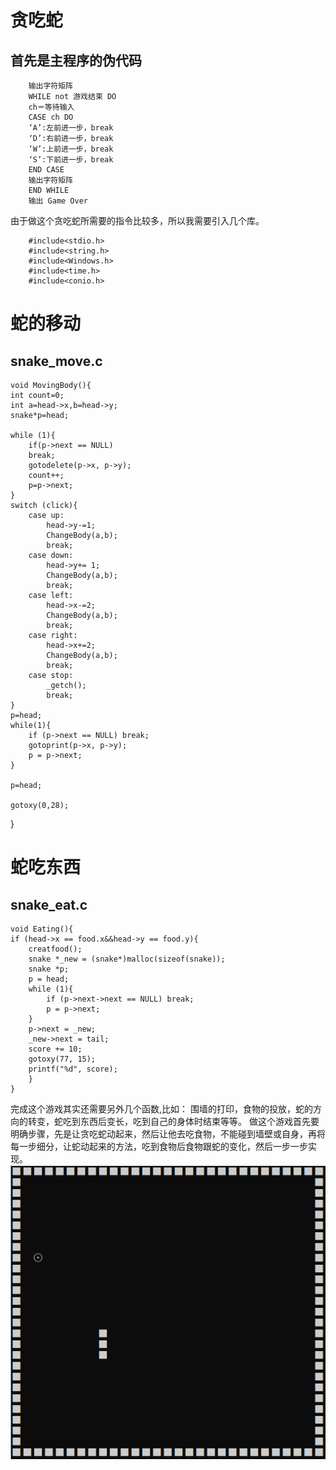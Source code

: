 # 贪吃蛇

## 首先是主程序的伪代码

        输出字符矩阵
        WHILE not 游戏结束 DO
        ch＝等待输入
        CASE ch DO
        ‘A’:左前进一步，break 
        ‘D’:右前进一步，break    
        ‘W’:上前进一步，break    
        ‘S’:下前进一步，break    
        END CASE
        输出字符矩阵
        END WHILE
        输出 Game Over

由于做这个贪吃蛇所需要的指令比较多，所以我需要引入几个库。
        
        #include<stdio.h>
        #include<string.h>
        #include<Windows.h>
        #include<time.h>
        #include<conio.h>

 # 蛇的移动
 ## snake_move.c
    
    void MovingBody(){
	int count=0;
	int a=head->x,b=head->y;
	snake*p=head;

	while (1){
		if(p->next == NULL)
		break;
		gotodelete(p->x, p->y);
		count++;
		p=p->next;
	}
	switch (click){
		case up:
			head->y-=1;
			ChangeBody(a,b);
			break;
		case down:
			head->y+= 1;
			ChangeBody(a,b);
			break;
		case left:
			head->x-=2;
			ChangeBody(a,b);
			break;
		case right:
			head->x+=2;
			ChangeBody(a,b);
			break;
		case stop:
			_getch();
			break;
	}
	p=head;
	while(1){
		if (p->next == NULL) break;
		gotoprint(p->x, p->y);
		p = p->next;
	}
	
	p=head;
	 
	gotoxy(0,28);
	
}

# 蛇吃东西
## snake_eat.c

    void Eating(){
	if (head->x == food.x&&head->y == food.y){
		creatfood();
		snake *_new = (snake*)malloc(sizeof(snake));
		snake *p;
		p = head;
		while (1){
			if (p->next->next == NULL) break;
			p = p->next;
		}
		p->next = _new;
		_new->next = tail;
		score += 10;
		gotoxy(77, 15);
		printf("%d", score);
	    }
    }


完成这个游戏其实还需要另外几个函数,比如：
围墙的打印，食物的投放，蛇的方向的转变，蛇吃到东西后变长，吃到自己的身体时结束等等。
做这个游戏首先要明确步骤，先是让贪吃蛇动起来，然后让他去吃食物，不能碰到墙壁或自身，再将每一步细分，让蛇动起来的方法，吃到食物后食物跟蛇的变化，然后一步一步实现。 
![](images/lab13.1.png)